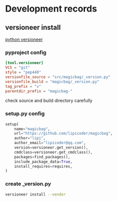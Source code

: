 # Development records

## versioneer install
[python versioneer](https://github.com/python-versioneer/python-versioneer)

### pyproject config
```toml
[tool.versioneer]
VCS = "git"
style = "pep440"
versionfile_source = "src/magicbag/_version.py"
versionfile_build = "magicbag/_version.py"
tag_prefix = "v"
parentdir_prefix = "magicbag-"
```
check source and build directory carefully


### setup.py config
```python
setup(
    name="magicbag",
    url="https://github.com/lipicoder/magicbag",
    author="lipi",
    author_email="lipicoder@qq.com",
    version=versioneer.get_version(),
    cmdclass=versioneer.get_cmdclass(),
    packages=find_packages(),
    include_package_data=True,
    install_requires=requires,
)
```

### create _version.py
```bash
versioneer install --vendor
```